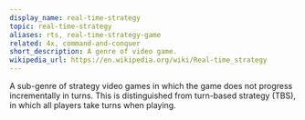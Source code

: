```yaml
---
display_name: real-time-strategy
topic: real-time-strategy
aliases: rts, real-time-strategy-game
related: 4x, command-and-conquer
short_description: A genre of video game.
wikipedia_url: https://en.wikipedia.org/wiki/Real-time_strategy
---
```

A sub-genre of strategy video games in which the game does not progress incrementally in turns. This is distinguished from turn-based strategy (TBS), in which all players take turns when playing.